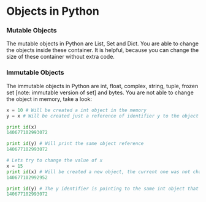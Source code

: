 # Objects in Python

### Mutable Objects

The mutable objects in Python are List, Set and Dict. You are able to change the objects inside these container. It is helpful, because you can change the size of these container without extra code.

### Immutable Objects

The immutable objects in Python are int, float, complex, string, tuple, frozen set [note: immutable version of set] and bytes. You are not able to change the object in memory, take a look:

```python
x = 10 # Will be created a int object in the memory
y = x # Will be created just a reference of identifier y to the object created by x

print id(x)
140677102993072

print id(y) # Will print the same object reference
140677102993072

# Lets try to change the value of x
x = 15
print id(x) # Will be created a new object, the current one was not changed
140677102992952

print id(y) # The y identifier is pointing to the same int object that contains 10
140677102993072
```
